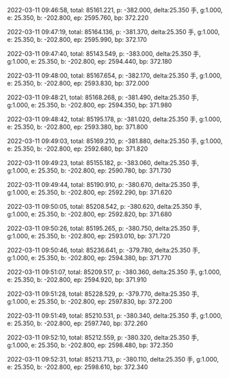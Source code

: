 2022-03-11 09:46:58, total: 85161.221, p: -382.000, delta:25.350 手, g:1.000, e: 25.350, b: -202.800, ep: 2595.760, bp: 372.220

2022-03-11 09:47:19, total: 85164.136, p: -381.370, delta:25.350 手, g:1.000, e: 25.350, b: -202.800, ep: 2595.990, bp: 372.170

2022-03-11 09:47:40, total: 85143.549, p: -383.000, delta:25.350 手, g:1.000, e: 25.350, b: -202.800, ep: 2594.440, bp: 372.180

2022-03-11 09:48:00, total: 85167.654, p: -382.170, delta:25.350 手, g:1.000, e: 25.350, b: -202.800, ep: 2593.830, bp: 372.000

2022-03-11 09:48:21, total: 85168.268, p: -381.490, delta:25.350 手, g:1.000, e: 25.350, b: -202.800, ep: 2594.350, bp: 371.980

2022-03-11 09:48:42, total: 85195.178, p: -381.020, delta:25.350 手, g:1.000, e: 25.350, b: -202.800, ep: 2593.380, bp: 371.800

2022-03-11 09:49:03, total: 85169.210, p: -381.880, delta:25.350 手, g:1.000, e: 25.350, b: -202.800, ep: 2592.680, bp: 371.820

2022-03-11 09:49:23, total: 85155.182, p: -383.060, delta:25.350 手, g:1.000, e: 25.350, b: -202.800, ep: 2590.780, bp: 371.730

2022-03-11 09:49:44, total: 85190.910, p: -380.670, delta:25.350 手, g:1.000, e: 25.350, b: -202.800, ep: 2592.290, bp: 371.620

2022-03-11 09:50:05, total: 85208.542, p: -380.620, delta:25.350 手, g:1.000, e: 25.350, b: -202.800, ep: 2592.820, bp: 371.680

2022-03-11 09:50:26, total: 85195.265, p: -380.750, delta:25.350 手, g:1.000, e: 25.350, b: -202.800, ep: 2593.010, bp: 371.720

2022-03-11 09:50:46, total: 85236.641, p: -379.780, delta:25.350 手, g:1.000, e: 25.350, b: -202.800, ep: 2594.380, bp: 371.770

2022-03-11 09:51:07, total: 85209.517, p: -380.360, delta:25.350 手, g:1.000, e: 25.350, b: -202.800, ep: 2594.920, bp: 371.910

2022-03-11 09:51:28, total: 85228.529, p: -379.770, delta:25.350 手, g:1.000, e: 25.350, b: -202.800, ep: 2597.830, bp: 372.200

2022-03-11 09:51:49, total: 85210.531, p: -380.340, delta:25.350 手, g:1.000, e: 25.350, b: -202.800, ep: 2597.740, bp: 372.260

2022-03-11 09:52:10, total: 85212.559, p: -380.320, delta:25.350 手, g:1.000, e: 25.350, b: -202.800, ep: 2598.480, bp: 372.350

2022-03-11 09:52:31, total: 85213.713, p: -380.110, delta:25.350 手, g:1.000, e: 25.350, b: -202.800, ep: 2598.610, bp: 372.340